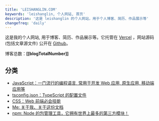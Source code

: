 ```yaml
---
title: 'LEISHANGLIN.COM'
keywords: 'leishanglin, 个人网站, 首页'
description: '这是 leishanglin 的个人网站，用于个人博客、简历、作品展示等'
changefreq: 'daily'
---
```


这是我的个人网站, 用于博客、简历、作品展示等。它托管在 [Vercel](https://vercel.com/) ，网站源码(包括文章源文件) 公开在 [Github](https://github.com/leishanglin/leishanglin.com/)。

博客总数：**[[blogTotalNumber]]**

## 分类

- [JavaScript：一门流行的编程语言, 常用于开发 Web 应用, 原生应用, 移动端应用等](/javascript/index.md)
- [tsconfig.json：TypeScript 的配置文件](/tsconfig/index.md)
- [CSS：Web 前端必会技能](/css/index.md)
- [Me: 关于我、关于这份文档](/me/index.md)
- [npm: Node 的包管理工具，它拥有世界上最多的第三方模块！](/npm/index.md)